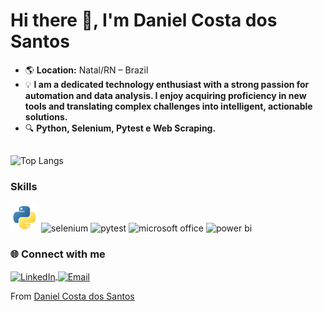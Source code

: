 <h1 align="left">Hi there 👋, I'm Daniel Costa dos Santos</h1>

- 🌎 **Location:** Natal/RN – Brazil  
- 💡 **I am a dedicated technology enthusiast with a strong passion for automation and data analysis. I enjoy acquiring proficiency in new tools and translating complex challenges into intelligent, actionable solutions.**
- 🔍 **Python, Selenium, Pytest e Web Scraping.**

<h2></h2>

<div align="left">

![Top Langs](https://github-readme-stats.vercel.app/api/top-langs/?username=DanielCostadosSantos&layout=compact&theme=tokyonight)

</div>

### Skills

<p align="left">
  <img src="https://raw.githubusercontent.com/devicons/devicon/master/icons/python/python-original.svg" alt="python" width="45" height="45"/>
  <img src="https://upload.wikimedia.org/wikipedia/commons/d/d5/Selenium_Logo.png" alt="selenium" width="45" height="45"/>
  <img src="https://cdn.jsdelivr.net/gh/devicons/devicon/icons/pytest/pytest-original.svg" alt="pytest" width="45" height="45"/>
  <img src="https://cdn.jsdelivr.net/gh/simple-icons/simple-icons/icons/microsoftoffice.svg" alt="microsoft office" width="45" height="45"/>
  <img src="https://upload.wikimedia.org/wikipedia/commons/c/cf/New_Power_BI_Logo.svg" alt="power bi" width="45" height="45"/>
</p>


### 🌐 Connect with me

<p align="left">
  <a href="https://www.linkedin.com/in/danielcdsantos01/" target="_blank">
    <img align="center" src="https://cdn.jsdelivr.net/gh/devicons/devicon/icons/linkedin/linkedin-original.svg" alt="LinkedIn" height="40" width="40" />
  </a>
  <a href="danielcsnts.contato@gmail.com">
    <img align="center" src="https://cdn-icons-png.flaticon.com/512/281/281769.png" alt="Email" height="40" width="40" />
  </a>
</p>


From [Daniel Costa dos Santos](https://github.com/DanielCostadosSantos)
